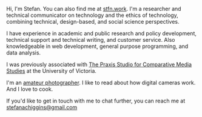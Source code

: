 Hi, I'm Stefan. You can also find me at [stfn.work](https://stfn.work/). I'm a researcher and technical communicator on technology and the ethics of technology, combining technical, design-based, and social science perspectives. 

I have experience in academic and public research and policy development, technical  support and technical writing, and customer service. Also knowledgeable in web development, general purpose programming, and data analysis.

I was previously associated with [The Praxis Studio for Comparative Media Studies](https://github.com/uvicpraxis) at the University of Victoria.

I'm an [amateur photographer](https://stfn.work/photography/). I like to read about how digital cameras work. And I love to cook.

If you'd like to get in touch with me to chat further, you can reach me at <stefanachiggins@gmail.com>
